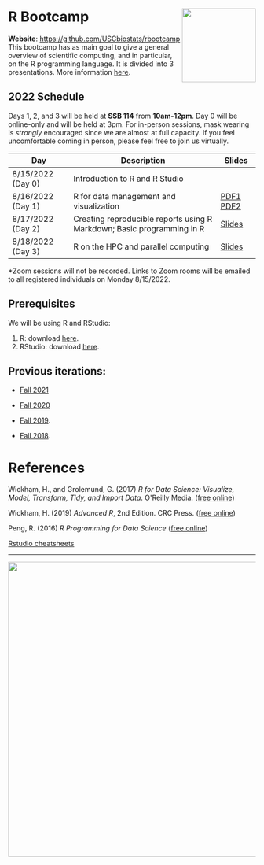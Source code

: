 # R Bootcamp <img src="fig/trojan-rlogo.svg" width="150px" align="right">

**Website**: https://github.com/USCbiostats/rbootcamp
This bootcamp has as main goal to give a general overview of scientific
computing, and in particular, on the R programming language. It is
divided into 3 presentations. More information [here](flyer/flyer.pdf).

## 2022 Schedule

Days 1, 2, and 3 will be held at **SSB 114** from **10am-12pm**. Day 0 will be online-only and will be held at 3pm. For in-person sessions, mask wearing is *strongly* encouraged since we are almost at full capacity. If you feel uncomfortable coming in person, please feel free to join us virtually.  

| Day     | Description | Slides|
| ----------- | ----------- |----------- |
| 8/15/2022 (Day 0) | Introduction to R and R Studio | 
| 8/16/2022 (Day 1) | R for data management and visualization  | [PDF1](day1/Data_Manipulation_with_dplyr.pdf) [PDF2](day1/Data_Visualization_with_ggplot2.pdf)|
| 8/17/2022 (Day 2) | Creating reproducible reports using R Markdown; Basic programming in R | [Slides](day2/)| 
| 8/18/2022 (Day 3) | R on the HPC and parallel computing | [Slides](day3/Rbootcamp_Day3.pdf)|

*Zoom sessions will not be recorded. Links to Zoom rooms will be emailed to all registered individuals on Monday 8/15/2022.

## Prerequisites

We will be using R and RStudio:

1.  R: download [here](https://cran.r-project.org/).
2.  RStudio: download [here](https://www.rstudio.com/products/rstudio/download/#download).

## Previous iterations:

- [Fall 2021](https://github.com/USCbiostats/rbootcamp/tree/fy2021)

- [Fall 2020](https://github.com/USCbiostats/rbootcamp/tree/fall2020)
 
- [Fall 2019](https://github.com/USCbiostats/rbootcamp/tree/fall2019).

- [Fall 2018](https://github.com/USCbiostats/rbootcamp/tree/fall2018).

# References

Wickham, H., and Grolemund, G. (2017) *R for Data Science: Visualize, Model, Transform, Tidy, and Import Data*. O'Reilly Media. ([free online](http://r4ds.had.co.nz/))

Wickham, H. (2019) *Advanced R*, 2nd Edition. CRC Press. ([free online](https://adv-r.hadley.nz/))

Peng, R. (2016) *R Programming for Data Science* ([free online](https://bookdown.org/rdpeng/rprogdatascience))

[Rstudio cheatsheets](https://www.rstudio.com/resources/cheatsheets/)

----

<div align="center">

<img src="fig/hex-stickers.png" width="600px">

</div>
